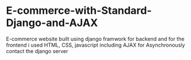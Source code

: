 # E-commerce-with-Standard-Django-and-AJAX
E-commerce website built using django framwork for backend and for the frontend i used HTML, CSS, javascript including AJAX  for  Asynchronously contact the django server

